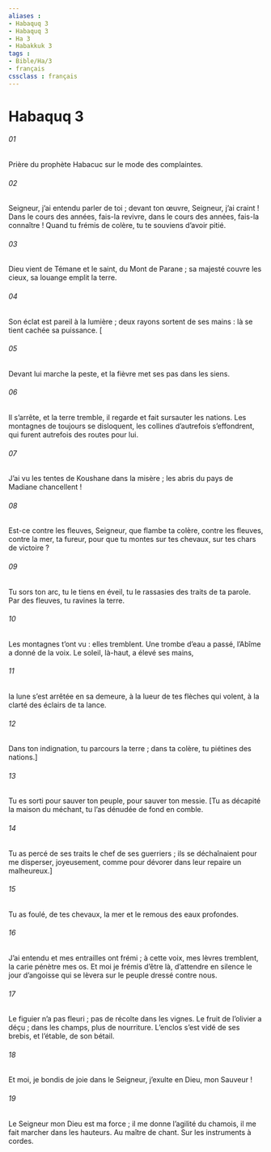 ```yaml
---
aliases : 
- Habaquq 3
- Habaquq 3
- Ha 3
- Habakkuk 3
tags : 
- Bible/Ha/3
- français
cssclass : français
---
```


# Habaquq 3

###### 01
Prière du prophète Habacuc sur le mode des complaintes.
###### 02
Seigneur, j’ai entendu parler de toi ;
devant ton œuvre, Seigneur, j’ai craint !
Dans le cours des années, fais-la revivre,
dans le cours des années, fais-la connaître !
Quand tu frémis de colère,
tu te souviens d’avoir pitié.
###### 03
Dieu vient de Témane
et le saint, du Mont de Parane ;
sa majesté couvre les cieux,
sa louange emplit la terre.
###### 04
Son éclat est pareil à la lumière ;
deux rayons sortent de ses mains :
là se tient cachée sa puissance.
[
###### 05
Devant lui marche la peste,
et la fièvre met ses pas dans les siens.
###### 06
Il s’arrête, et la terre tremble,
il regarde et fait sursauter les nations.
Les montagnes de toujours se disloquent,
les collines d’autrefois s’effondrent,
qui furent autrefois des routes pour lui.
###### 07
J’ai vu les tentes de Koushane dans la misère ;
les abris du pays de Madiane chancellent !
###### 08
Est-ce contre les fleuves, Seigneur, que flambe ta colère,
contre les fleuves, contre la mer, ta fureur,
pour que tu montes sur tes chevaux,
sur tes chars de victoire ?
###### 09
Tu sors ton arc, tu le tiens en éveil,
tu le rassasies des traits de ta parole.
Par des fleuves, tu ravines la terre.
###### 10
Les montagnes t’ont vu : elles tremblent.
Une trombe d’eau a passé,
l’Abîme a donné de la voix.
Le soleil, là-haut, a élevé ses mains,
###### 11
la lune s’est arrêtée en sa demeure,
à la lueur de tes flèches qui volent,
à la clarté des éclairs de ta lance.
###### 12
Dans ton indignation, tu parcours la terre ;
dans ta colère, tu piétines des nations.]
###### 13
Tu es sorti pour sauver ton peuple,
pour sauver ton messie.
[Tu as décapité la maison du méchant,
tu l’as dénudée de fond en comble.
###### 14
Tu as percé de ses traits le chef de ses guerriers ;
ils se déchaînaient pour me disperser, joyeusement,
comme pour dévorer dans leur repaire un malheureux.]
###### 15
Tu as foulé, de tes chevaux, la mer
et le remous des eaux profondes.
###### 16
J’ai entendu et mes entrailles ont frémi ;
à cette voix, mes lèvres tremblent,
la carie pénètre mes os.
Et moi je frémis d’être là,
d’attendre en silence le jour d’angoisse
qui se lèvera sur le peuple dressé contre nous.
###### 17
Le figuier n’a pas fleuri ;
pas de récolte dans les vignes.
Le fruit de l’olivier a déçu ;
dans les champs, plus de nourriture.
L’enclos s’est vidé de ses brebis,
et l’étable, de son bétail.
###### 18
Et moi, je bondis de joie dans le Seigneur,
j’exulte en Dieu, mon Sauveur !
###### 19
Le Seigneur mon Dieu est ma force ;
il me donne l’agilité du chamois,
il me fait marcher dans les hauteurs.
Au maître de chant. Sur les instruments à cordes.
